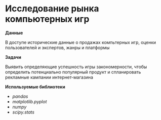 # Исследование рынка компьютерных игр

**Данные**

В доступе исторические данные о продажах компьтерных игр, оценки пользователей и экспертов, жанры и платформы

**Задачи**

Выявить определяющие успешность игры закономерности, чтобы определить потенциально популярный продукт и спланировать рекламные кампании интернет-магазина

**Используемые библиотеки**

 * *pandas*
 * *matplotlib.pyplot*
 * *numpy*
 * *scipy.stats*
